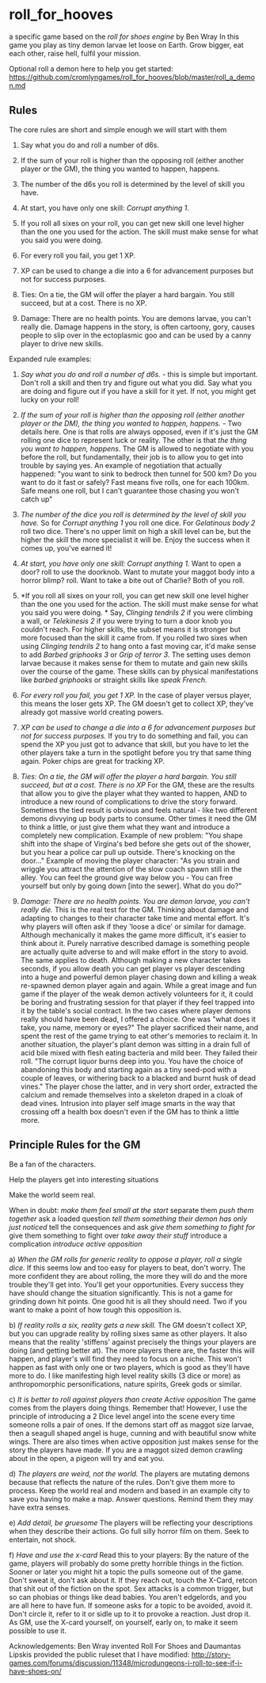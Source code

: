 # roll_for_hooves
a specific game based on the *roll for shoes engine* by Ben Wray
In this game you play as tiny demon larvae let loose on Earth. Grow bigger, eat each other, raise hell, fulfil your mission.

Optional roll a demon here to help you get started: https://github.com/cromlyngames/roll_for_hooves/blob/master/roll_a_demon.md

## Rules

The core rules are short and simple enough we will start with them

1) Say what you do and roll a number of d6s.

2) If the sum of your roll is higher than the opposing roll (either another player or the GM), the thing you wanted to happen, happens.

3) The number of the d6s you roll is determined by the level of skill you have.

4) At start, you have only one skill: *Corrupt anything 1*.

5) If you roll all sixes on your roll, you can get new skill one level higher than the one you used for the action. The skill must make sense for what you said you were doing. 

6) For every roll you fail, you get 1 XP.

7) XP can be used to change a die into a 6 for advancement purposes but not for success purposes.

8) Ties: On a tie, the GM will offer the player a hard bargain. You still succeed, but at a cost. There is no XP.

9) Damage: There are no health points. You are demons larvae, you can't really die. Damage happens in the story, is often cartoony, gory, causes people to slip over in the ectoplasmic goo and can be used by a canny player to drive new skills.



Expanded rule examples:
1) *Say what you do and roll a number of d6s.* - this is simple but important. Don't roll a skill and then try and figure out what you did. Say what you are doing and figure out if you have a skill for it yet. If not, you might get lucky on your roll!

2) *If the sum of your roll is higher than the opposing roll (either another player or the DM), the thing you wanted to happen, happens.* - Two details here. One is that rolls are always opposed, even if it's just the GM rolling one dice to represent luck or reality. The other is that *the thing you want to happen, happens*. The GM is allowed to negotiate with you before the roll, but fundamentally, their job is to allow you to get into trouble by saying yes. An example of negotiation that actually happened: "you want to sink to bedrock then tunnel for 500 km? Do you want to do it fast or safely? Fast means five rolls, one for each 100km. Safe means one roll, but I can't guarantee those chasing you won't catch up"

3) *The number of the dice you roll is determined by the level of skill you have.*
So for *Corrupt anything 1* you roll one dice. For *Gelatinous body 2* roll two dice. There's no upper limit on high a skill level can be, but the higher the skill the more specialist it will be. Enjoy the success when it comes up, you've earned it!

4) *At start, you have only one skill: *Corrupt anything 1*.*
Want to open a door? roll to use the doorknob. Want to mutate your maggot body into a horror blimp? roll. Want to take a bite out of Charlie? Both of you roll. 

5) *If you roll all sixes on your roll, you can get new skill one level higher than the one you used for the action. The skill must make sense for what you said you were doing. *
Say, *Clinging tendrils 2* if you were climbing a wall, or *Telekinesis 2* if you were trying to turn a door knob you couldn't reach. For higher skills, the subset means it is stronger but more focused than the skill it came from. If you rolled two sixes when using *Clinging tendrils 2* to hang onto a fast moving car, it'd make sense to add *Barbed griphooks 3* or *Grip of terror 3*. The setting uses demon larvae because it makes sense for them to mutate and gain new skills over the course of the game. These skills can by physical manifestations like *barbed griphooks* or straight skills like *speak French*.

6) *For every roll you fail, you get 1 XP.*
In the case of player versus player, this means the loser gets XP. The GM doesn't get to collect XP, they've already got massive world creating powers. 

7) *XP can be used to change a die into a 6 for advancement purposes but not for success purposes.*
If you try to do something and fail, you can spend the XP you just got to advance that skill, but you have to let the other players take a turn in the spotlight before you try that same thing again. Poker chips are great for tracking XP. 

8) *Ties: On a tie, the GM will offer the player a hard bargain. You still succeed, but at a cost. There is no XP*
For the GM, these are the results that allow you to give the player what they wanted to happen, AND to introduce a new round of complications to drive the story forward. Sometimes the tied result is obvious and feels natural - like two different demons divvying up body parts to consume. Other times it need the GM to think a little, or just give them what they want and introduce a completely new complication. 
Example of new problem: "You shape shift into the shape of Virgina's bed before she gets out of the shower, but you hear a police car pull up outside. There's knocking on the door..."
Example of moving the player character: "As you strain and wriggle you attract the attention of the slow coach spawn still in the alley. You can feel the ground give way below you - You can free yourself but only by going down [into the sewer]. What do you do?"

9) *Damage: There are no health points. You are demon larvae, you can't really die.*
This is the real test for the GM. Thinking about damage and adapting to changes to their character take time and mental effort. It's why players will often ask if they 'loose a dice' or similar for damage. Although mechanically it makes the game more difficult, it's easier to think about it. Purely narrative described damage is something people are actually quite adverse to and will make effort in the story to avoid. 
The same applies to death. Although making a new character takes seconds, if you allow death you can get player vs player descending into a huge and powerful demon player chasing down and killing a weak re-spawned demon player again and again. While a great image and fun game if the player of the weak demon actively volunteers for it, it could be boring and frustrating session for that player if they feel trapped into it by the table's social contract. In the two cases where player demons really should have been dead, I offered a choice. One was "what does it take, you name, memory or eyes?" The player sacrificed their name, and spent the rest of the game trying to eat other's memories to reclaim it. In another situation, the player's plant demon was sitting in a drain full of acid bile mixed with flesh eating bacteria and mild beer. They failed their roll. "The corrupt liquor burns deep into you. You have the choice of abandoning this body and starting again as a tiny seed-pod with a couple of leaves, or withering back to a blacked and burnt husk of dead vines." The player chose the latter, and in very short order, extracted the calcium and remade themselves into a skeleton draped in a cloak of dead vines. Intrusion into player self image smarts in the way that crossing off a health box doesn't even if the GM has to think a little more.

## Principle Rules for the GM

Be a fan of the characters.


Help the players get into interesting situations


Make the world seem real.


When in doubt:
*make them feel small at the start*
separate them 
*push them together*
ask a loaded question
*tell them something their demon has only just noticed*
tell the consequences and ask
*give them something to fight for*
give them something to fight over
*take away their stuff*
introduce a complication
*introduce active opposition*


a) *When the GM rolls for generic reality to oppose a player, roll a single dice.*
If this seems low and too easy for players to beat, don't worry. The more confident they are about rolling, the more they will do and the more trouble they'll get into. You'll get your opportunities. Every success they have should change the situation significantly. This is not a game for grinding down hit points. One good hit is all they should need. Two if you want to make a point of how tough this opposition is.

b) *If reality rolls a six, reality gets a new skill.*
The GM doesn't collect XP, but you can upgrade reality by rolling sixes same as other players. It also means that the reality 'stiffens' against precisely the things your players are doing (and getting better at). The more players there are, the faster this will happen, and player's will find they need to focus on a niche. This won't happen as fast with only one or two players, which is good as they'll have more to do. I like manifesting high level reality skills (3 dice or more) as anthropomorphic personifications, nature spirits, Greek gods or similar. 

c) *It is better to roll against players than create Active opposition* 
The game comes from the players doing things. Remember that! 
However, I use the principle of introducing a 2 Dice level angel into the scene every time someone rolls a pair of ones. If the demons start off as maggot size larvae, then a seagull shaped angel is huge, cunning and with beautiful snow white wings. There are also times when active opposition just makes sense for the story the players have made. If you are a maggot sized demon crawling about in the open, a pigeon will try and eat you.

d) *The players are weird, not the world.*
The players are mutating demons because that reflects the nature of the rules. Don't give them more to process. Keep the world real and  modern and based in an example city to save you having to make a map. Answer questions. Remind them they may have extra senses.

e) *Add detail, be gruesome*
The players will be reflecting your descriptions when they describe their actions. Go full silly horror film on them. Seek to entertain, not shock.

f) *Have and use the x-card*
Read this to your players: By the nature of the game, players will probably do some pretty horrible things in the fiction. Sooner or later you might hit a topic the pulls someone out of the game.
 Don't sweat it, don't ask about it. If they reach out, touch the X-Card, retcon that shit out of the fiction on the spot. Sex attacks is a common trigger, but so can phobias or things like dead babies. You aren't edgelords, and you are all here to have fun. If someone asks for a topic to be avoided, avoid it. Don't circle it, refer to it or sidle up to it to provoke a reaction. Just drop it.
As GM, use the X-card yourself, on yourself, early on, to make it seem possible to use it.


Acknowledgements:
Ben Wray invented Roll For Shoes and Daumantas Lipskis provided the public ruleset that I have modified: 
http://story-games.com/forums/discussion/11348/microdungeons-i-roll-to-see-if-i-have-shoes-on/
